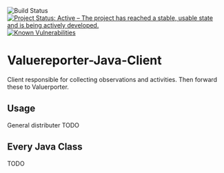 ![Build Status](https://jenkins.quadim.ai/buildStatus/icon?job=ValueReporter-Java-Client) [![Project Status: Active – The project has reached a stable, usable state and is being actively developed.](http://www.repostatus.org/badges/latest/active.svg)](http://www.repostatus.org/#active)  [![Known Vulnerabilities](https://snyk.io/test/github/Cantara/ValueReporter-Java-Client/badge.svg)](https://snyk.io/test/github/Cantara/ValueReporter-Java-Client)

# Valuereporter-Java-Client
Client responsible for collecting observations and activities. Then forward these to Valuerporter.


## Usage
General distributer TODO

## Every Java Class

TODO





